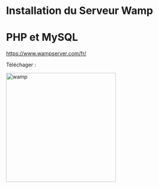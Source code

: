 # Installation du Serveur Wamp
# PHP et MySQL
https://www.wampserver.com/fr/

Téléchager :

<img scr="https://github.com/seven-valley/demo-sql/tree/main/img/wamp-download.webp" alt="wamp" width="300">
